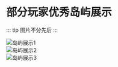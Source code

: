 # 部分玩家优秀岛屿展示

::: tip
图片不分先后
:::

![岛屿展示1](https://s21.ax1x.com/2024/07/07/pkWajWn.jpg)  
![岛屿展示2](https://s21.ax1x.com/2024/07/07/pkWavzq.jpg)  
![岛屿展示3](https://wkphoto.cdn.bcebos.com/dcc451da81cb39db0d705d3dc0160924ab18302c.jpg)